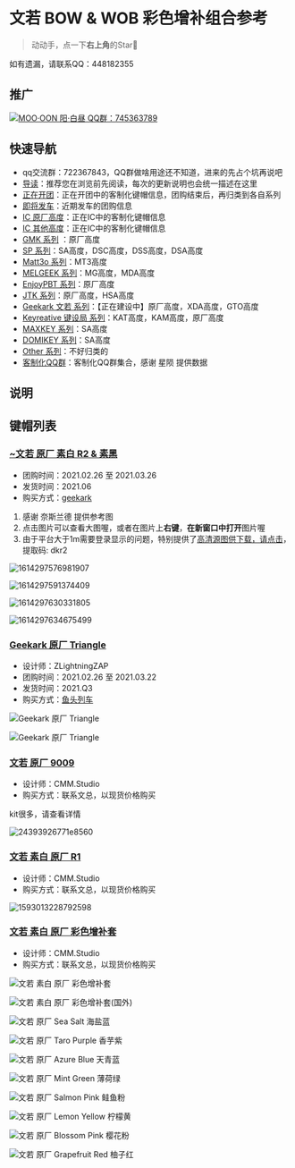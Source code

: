# 文若 BOW & WOB 彩色增补组合参考

> 动动手，点一下**右上角**的Star🤝

如有遗漏，请联系QQ：448182355

## 推广

[![MOO·OON 阳·白昼 QQ群：745363789](media/444.jpg)
](https://www.zfrontier.com/app/flow/D6mwV5nwK9lp)

## 快速导航

- qq交流群：722367843，QQ群做啥用途还不知道，进来的先占个坑再说吧
- [导读](./README.md)：推荐您在浏览前先阅读，每次的更新说明也会统一描述在这里
- [正在开团](./gb.md)：正在开团中的客制化键帽信息，团购结束后，再归类到各自系列
- [即将发车](./come.md)：近期发车的团购信息
- [IC 原厂高度](./ic.md)：正在IC中的客制化键帽信息
- [IC 其他高度](./ic-other.md)：正在IC中的客制化键帽信息
- [GMK 系列](./gmk.md) ：原厂高度
- [SP 系列](./sp.md)：SA高度，DSC高度，DSS高度，DSA高度
- [Matt3o 系列](./matt3o.md)：MT3高度
- [MELGEEK 系列](./melgeek.md)：MG高度，MDA高度
- [EnjoyPBT 系列](./enjoypbt.md)：原厂高度
- [JTK 系列](./jtk.md)：原厂高度，HSA高度
- [Geekark 文若 系列](./geekark.md)：【正在建设中】原厂高度，XDA高度，GTO高度
- [Keyreative 键设局 系列](./keyreative.md)：KAT高度，KAM高度，原厂高度
- [MAXKEY 系列](./maxkey.md)：SA高度
- [DOMIKEY 系列](./domikey.md)：SA高度
- [Other 系列](./other.md)：不好归类的
- [客制化QQ群](./qq-group.md)：客制化QQ群集合，感谢 星陨 提供数据

## 说明

## 键帽列表

### [~文若 原厂 素白 R2 & 素黑](https://www.geekark.com/product/33)

- 团购时间：2021.02.26 至 2021.03.26
- 发货时间：2021.06
- 购买方式：[geekark](https://www.geekark.com/product/33)

1. 感谢 奈斯兰德 提供参考图
2. 点击图片可以查看大图喔，或者在图片上**右键**，**在新窗口中打开**图片喔
3. 由于平台大于1m需要登录显示的问题，特别提供了[高清源图供下载，请点击](https://pan.baidu.com/s/1KJ0dn7AFS37rmOVKMtnOtw)，提取码: dkr2

![1614297576981907](media/1614297576981907.png)

![1614297591374409](media/1614297591374409.png)

![1614297630331805](media/1614297630331805.png)

![1614297634675499](media/1614297634675499.png)

### [Geekark 原厂 Triangle](https://geekhack.org/index.php?topic=110163.0)

- 设计师：ZLightningZAP
- 团购时间：2021.02.26 至 2021.03.22
- 发货时间：2021.Q3
- 购买方式：[鱼头列车](http://www.kbyu.top/)

![Geekark 原厂 Triangle](media/Geekark@原厂@Triangle_1.jpg)

![Geekark 原厂 Triangle](media/Geekark@原厂@Triangle_2.jpg)

### [文若 原厂 9009](https://www.geekark.com/product/31)

- 设计师：CMM.Studio
- 购买方式：联系文总，以现货价格购买

kit很多，请查看详情

![24393926771e8560](media/24393926771e8560.png)

### [文若 素白 原厂 R1](https://www.geekark.com/product/26)

- 设计师：CMM.Studio
- 购买方式：联系文总，以现货价格购买

![1593013228792598](media/1593013228792598.jpg)

### [文若 素白 原厂 彩色增补套](https://www.geekark.com/product/27)

- 设计师：CMM.Studio
- 购买方式：联系文总，以现货价格购买

![文若 素白 原厂 彩色增补套](media/3aaf369ce98335d0.jpg)

![文若 素白 原厂 彩色增补套(国外)](media/Accents.png)

![文若 原厂 Sea Salt 海盐蓝](media/文若@原厂@Sea_Salt@海盐蓝.jpg)

![文若 原厂 Taro Purple 香芋紫](media/文若@原厂@Taro_Purple@香芋紫.jpg)

![文若 原厂 Azure Blue 天青蓝](media/文若@原厂@Azure_Blue@天青蓝.jpg)

![文若 原厂 Mint Green 薄荷绿](media/文若@原厂@Mint_Green@薄荷绿.jpg)

![文若 原厂 Salmon Pink 鲑鱼粉](media/文若@原厂@Salmon_Pink@鲑鱼粉.jpg)

![文若 原厂 Lemon Yellow 柠檬黄](media/文若@原厂@Lemon_Yellow@柠檬黄.jpg)

![文若 原厂 Blossom Pink 樱花粉](media/文若@原厂@Blossom_Pink@樱花粉.jpg)

![文若 原厂 Grapefruit Red 柚子红](media/文若@原厂@Grapefruit_Red@柚子红.jpg)
